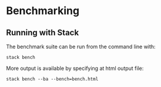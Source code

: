 # Benchmarking

## Running with Stack

The benchmark suite can be run from the command line with:

```shell
stack bench
```

More output is available by specifying at html output file:

```shell
stack bench --ba --bench=bench.html
```
